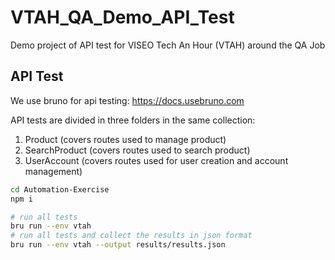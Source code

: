 # VTAH_QA_Demo_API_Test
Demo project of API test for VISEO Tech An Hour (VTAH) around the QA Job


## API Test

We use bruno for api testing: <https://docs.usebruno.com>

API tests are divided in three folders in the same collection:

1. Product (covers routes used to manage product)
2. SearchProduct (covers routes used to search product)
3. UserAccount (covers routes used for user creation and account management)

```bash
cd Automation-Exercise
npm i

# run all tests
bru run --env vtah
# run all tests and collect the results in json format
bru run --env vtah --output results/results.json
```